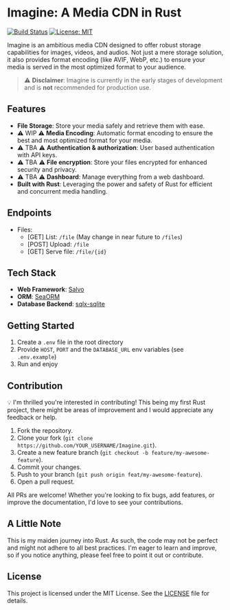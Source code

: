 # Imagine: A Media CDN in Rust

[![Build Status](https://img.shields.io/badge/build-passing-green.svg)](LINK_TO_YOUR_CI)
[![License: MIT](https://img.shields.io/badge/License-MIT-yellow.svg)](https://opensource.org/licenses/MIT)

Imagine is an ambitious media CDN designed to offer robust storage capabilities for images, videos, and audios. Not just a mere storage solution, it also provides format encoding (like AVIF, WebP, etc.) to ensure your media is served in the most optimized format to your audience.

> ⚠️ **Disclaimer**: Imagine is currently in the early stages of development and is **not** recommended for production use.

## Features

- **File Storage**: Store your media safely and retrieve them with ease.
- ⚠️ WIP ⚠️ **Media Encoding**: Automatic format encoding to ensure the best and most optimized format for your media.
- ⚠️ TBA ⚠️ **Authentication & authorization**: User based authentication with API keys.
- ⚠️ TBA ⚠️ **File encryption**: Store your files encrypted for enhanced security and privacy.
- ⚠️ TBA ⚠️ **Dashboard**: Manage everything from a web dashboard.
- **Built with Rust**: Leveraging the power and safety of Rust for efficient and concurrent media handling.

## Endpoints

- Files: 
  - [GET] List: `/file` (May change in near future to `/files`)
  - [POST] Upload: `/file`
  - [GET] Serve file: `/file/{id}`

## Tech Stack

- **Web Framework**: [Salvo](https://github.com/salvo-rs/salvo)
- **ORM**: [SeaORM](https://github.com/SeaQL/sea-orm)
- **Database Backend**: [sqlx-sqlite](https://github.com/launchbadge/sqlx)

## Getting Started

1. Create a `.env` file in the root directory
2. Provide `HOST`, `PORT` and the `DATABASE_URL` env variables (see `.env.example`)
3. Run and enjoy

## Contribution

💡 I'm thrilled you're interested in contributing! This being my first Rust project, there might be areas of improvement and I would appreciate any feedback or help.

1. Fork the repository.
2. Clone your fork (`git clone https://github.com/YOUR_USERNAME/Imagine.git`).
3. Create a new feature branch (`git checkout -b feature/my-awesome-feature`).
4. Commit your changes.
5. Push to your branch (`git push origin feat/my-awesome-feature`).
6. Open a pull request.

All PRs are welcome! Whether you're looking to fix bugs, add features, or improve the documentation, I'd love to see your contributions.

## A Little Note

This is my maiden journey into Rust. As such, the code may not be perfect and might not adhere to all best practices. I'm eager to learn and improve, so if you notice anything, please feel free to point it out or contribute.

## License

This project is licensed under the MIT License. See the [LICENSE](LICENSE) file for details.